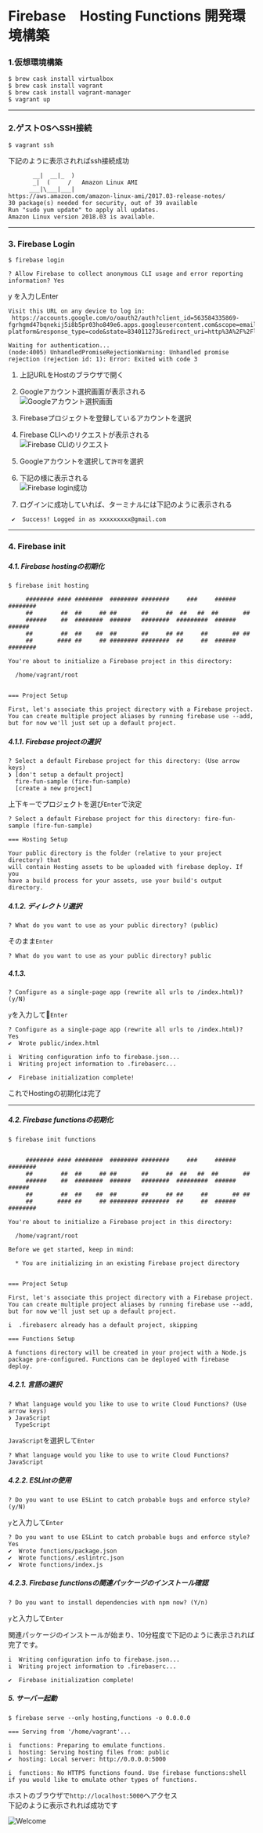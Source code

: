 # Firebase　Hosting Functions 開発環境構築

### 1.仮想環境構築
```
$ brew cask install virtualbox
$ brew cask install vagrant
$ brew cask install vagrant-manager
$ vagrant up
```
---
### 2.ゲストOSへSSH接続
```
$ vagrant ssh
```  
下記のように表示されればssh接続成功

```
       __|  __|_  )
       _|  (     /   Amazon Linux AMI
      ___|\___|___|
https://aws.amazon.com/amazon-linux-ami/2017.03-release-notes/
30 package(s) needed for security, out of 39 available
Run "sudo yum update" to apply all updates.
Amazon Linux version 2018.03 is available.
```
---
### 3. Firebase Login
```
$ firebase login
```

```
? Allow Firebase to collect anonymous CLI usage and error reporting information? Yes  
```
y を入力しEnter
```
Visit this URL on any device to log in:
 https://accounts.google.com/o/oauth2/auth?client_id=563584335869-fgrhgmd47bqnekij5i8b5pr03ho849e6.apps.googleusercontent.com&scope=email%20openid%20https%3A%2F%2Fwww.googleapis.com%2Fauth%2Fcloudplatformprojects.readonly%20https%3A%2F%2Fwww.googleapis.com%2Fauth%2Ffirebase%20https%3A%2F%2Fwww.googleapis.com%2Fauth%2Fcloud-platform&response_type=code&state=834011273&redirect_uri=http%3A%2F%2Flocalhost%3A9005

Waiting for authentication...
(node:4005) UnhandledPromiseRejectionWarning: Unhandled promise rejection (rejection id: 1): Error: Exited with code 3
```

1. 上記URLをHostのブラウザで開く  
1. Googleアカウント選択画面が表示される  
![Googleアカウント選択画面](img/03_login_01.png)

1. Firebaseプロジェクトを登録しているアカウントを選択
1. Firebase CLIへのリクエストが表示される  
![Firebase CLIのリクエスト](img/03_login_02.png)
1. Googleアカウントを選択して`許可`を選択
1. 下記の様に表示される  
![Firebase login成功](img/03_login_03.png)  
1. ログインに成功していれば、ターミナルには下記のように表示される
```
 ✔  Success! Logged in as xxxxxxxxx@gmail.com
```

---
### 4. Firebase init

##### 4.1. Firebase hostingの初期化
```
$ firebase init hosting
```

```
     ######## #### ########  ######## ########     ###     ######  ########
     ##        ##  ##     ## ##       ##     ##  ##   ##  ##       ##
     ######    ##  ########  ######   ########  #########  ######  ######
     ##        ##  ##    ##  ##       ##     ## ##     ##       ## ##
     ##       #### ##     ## ######## ########  ##     ##  ######  ########

You're about to initialize a Firebase project in this directory:

  /home/vagrant/root


=== Project Setup

First, let's associate this project directory with a Firebase project.
You can create multiple project aliases by running firebase use --add,
but for now we'll just set up a default project.
```
##### 4.1.1. Firebase projectの選択
```
? Select a default Firebase project for this directory: (Use arrow keys)
❯ [don't setup a default project]
  fire-fun-sample (fire-fun-sample)
  [create a new project]
```

上下キーでプロジェクトを選び`Enter`で決定

```
? Select a default Firebase project for this directory: fire-fun-sample (fire-fun-sample) 

=== Hosting Setup

Your public directory is the folder (relative to your project directory) that
will contain Hosting assets to be uploaded with firebase deploy. If you
have a build process for your assets, use your build's output directory.
```

##### 4.1.2. ディレクトリ選択
```
? What do you want to use as your public directory? (public)
```
そのまま`Enter`

```
? What do you want to use as your public directory? public
```

##### 4.1.3. 
```
? Configure as a single-page app (rewrite all urls to /index.html)? (y/N)
```

`y`を入力して`Enter`

```
? Configure as a single-page app (rewrite all urls to /index.html)? Yes
✔  Wrote public/index.html

i  Writing configuration info to firebase.json...
i  Writing project information to .firebaserc...

✔  Firebase initialization complete!
```
これでHostingの初期化は完了

---
##### 4.2. Firebase functionsの初期化

```
$ firebase init functions
```

```

     ######## #### ########  ######## ########     ###     ######  ########
     ##        ##  ##     ## ##       ##     ##  ##   ##  ##       ##
     ######    ##  ########  ######   ########  #########  ######  ######
     ##        ##  ##    ##  ##       ##     ## ##     ##       ## ##
     ##       #### ##     ## ######## ########  ##     ##  ######  ########

You're about to initialize a Firebase project in this directory:

  /home/vagrant/root

Before we get started, keep in mind:

  * You are initializing in an existing Firebase project directory


=== Project Setup

First, let's associate this project directory with a Firebase project.
You can create multiple project aliases by running firebase use --add,
but for now we'll just set up a default project.

i  .firebaserc already has a default project, skipping

=== Functions Setup

A functions directory will be created in your project with a Node.js
package pre-configured. Functions can be deployed with firebase deploy.
```

##### 4.2.1. 言語の選択
```
? What language would you like to use to write Cloud Functions? (Use arrow keys)
❯ JavaScript
  TypeScript
```

`JavaScript`を選択して`Enter`
```
? What language would you like to use to write Cloud Functions? JavaScript
```

##### 4.2.2. ESLintの使用
```
? Do you want to use ESLint to catch probable bugs and enforce style? (y/N)
```

`y`と入力して`Enter`
```
? Do you want to use ESLint to catch probable bugs and enforce style? Yes
✔  Wrote functions/package.json
✔  Wrote functions/.eslintrc.json
✔  Wrote functions/index.js
```

##### 4.2.3. Firebase functionsの関連パッケージのインストール確認
```
? Do you want to install dependencies with npm now? (Y/n)
```

`y`と入力して`Enter`

関連パッケージのインストールが始まり、10分程度で下記のように表示されれば
完了です。

```
i  Writing configuration info to firebase.json...
i  Writing project information to .firebaserc...

✔  Firebase initialization complete!
```

##### 5. サーバー起動
```
$ firebase serve --only hosting,functions -o 0.0.0.0
```

```
=== Serving from '/home/vagrant'...

i  functions: Preparing to emulate functions.
i  hosting: Serving hosting files from: public
✔  hosting: Local server: http://0.0.0.0:5000

i  functions: No HTTPS functions found. Use firebase functions:shell if you would like to emulate other types of functions.
```

ホストのブラウザで`http://localhost:5000`へアクセス  
下記のように表示されれば成功です  
  
![Welcome](img/05_welcome_01.png)